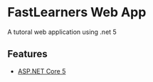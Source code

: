 # FastLearners Web App
 A tutoral web application using .net 5
 
## Features
* [ASP.NET Core 5](http://www.dot.net/)
